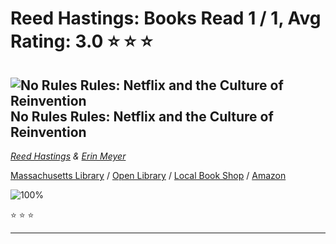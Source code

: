 # Reed Hastings:  Books Read 1 / 1, Avg Rating: 3.0 :star: :star: :star:

## ![No Rules Rules: Netflix and the Culture of Reinvention](https://covers.openlibrary.org/b/isbn/9781984877864-M.jpg) No Rules Rules: Netflix and the Culture of Reinvention
*[Reed Hastings](../authors/ReedHastings) & [Erin Meyer](../authors/ErinMeyer)*

[Massachusetts Library](https://library.minlib.net/search/i=9781984877864) / [Open Library](https://openlibrary.org/isbn/9781984877864) / [Local Book Shop](https://bookshop.org/book/9781984877864) / [Amazon](https://amazon.com/dp/1984877860)

![100%](https://progress-bar.dev/100) 

:star: :star: :star:

---
